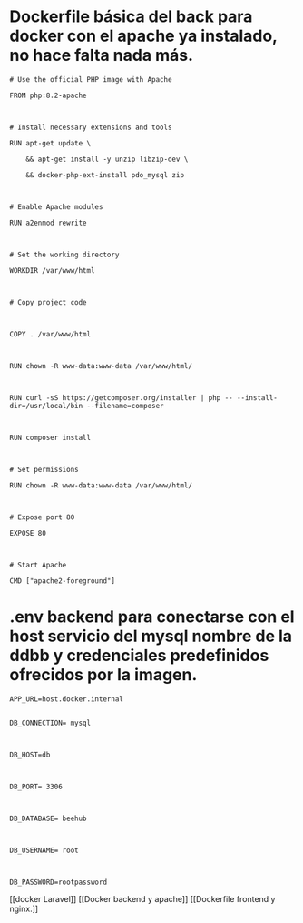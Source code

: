 # Dockerfile básica del back para docker con el apache ya instalado, no hace falta nada más.


```
# Use the official PHP image with Apache

FROM php:8.2-apache

  

# Install necessary extensions and tools

RUN apt-get update \

    && apt-get install -y unzip libzip-dev \

    && docker-php-ext-install pdo_mysql zip

  

# Enable Apache modules

RUN a2enmod rewrite

  

# Set the working directory

WORKDIR /var/www/html

  

# Copy project code

  

COPY . /var/www/html

  

RUN chown -R www-data:www-data /var/www/html/

  

RUN curl -sS https://getcomposer.org/installer | php -- --install-dir=/usr/local/bin --filename=composer

  

RUN composer install

  

# Set permissions

RUN chown -R www-data:www-data /var/www/html/

  

# Expose port 80

EXPOSE 80

  

# Start Apache

CMD ["apache2-foreground"]

```




# .env backend para conectarse con el host servicio del mysql nombre de la ddbb y credenciales predefinidos ofrecidos por la imagen.


```
APP_URL=host.docker.internal


DB_CONNECTION= mysql

  

DB_HOST=db

  

DB_PORT= 3306

  

DB_DATABASE= beehub

  

DB_USERNAME= root

  

DB_PASSWORD=rootpassword

```


[[docker Laravel]]  [[Docker backend y apache]]  [[Dockerfile frontend y nginx.]]